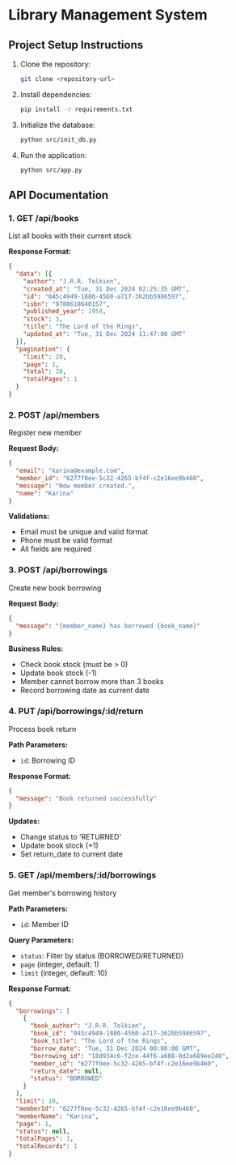 # Library Management System

## Project Setup Instructions

1. Clone the repository:
   ```bash
   git clone <repository-url>
   ```

2. Install dependencies:
   ```bash
   pip install -r requirements.txt
   ```

3. Initialize the database:
   ```bash
   python src/init_db.py
   ```

4. Run the application:
   ```bash
   python src/app.py
   ```

## API Documentation

### 1. GET /api/books
List all books with their current stock

**Response Format:**
```json
{
  "data": [{
    "author": "J.R.R. Tolkien",
    "created_at": "Tue, 31 Dec 2024 02:25:35 GMT",
    "id": "045c4949-1880-4560-a717-362bb5986597",
    "isbn": "9780618640157",
    "published_year": 1954,
    "stock": 3,
    "title": "The Lord of the Rings",
    "updated_at": "Tue, 31 Dec 2024 11:47:00 GMT"
  }],
  "pagination": {
    "limit": 20,
    "page": 1,
    "total": 20,
    "totalPages": 1
  }
}
```

### 2. POST /api/members
Register new member

**Request Body:**
```json
{
  "email": "karina@example.com",
  "member_id": "6277f0ee-5c32-4265-bf4f-c2e16ee9b460",
  "message": "New member created.",
  "name": "Karina"
}
```

**Validations:**
- Email must be unique and valid format
- Phone must be valid format
- All fields are required

### 3. POST /api/borrowings
Create new book borrowing

**Request Body:**
```json
{
  "message": "{member_name} has borrowed {book_name}"
}
```

**Business Rules:**
- Check book stock (must be > 0)
- Update book stock (-1)
- Member cannot borrow more than 3 books
- Record borrowing date as current date

### 4. PUT /api/borrowings/:id/return
Process book return

**Path Parameters:**
- `id`: Borrowing ID

**Response Format:**
```json
{
  "message": "Book returned successfully"
}
```

**Updates:**
- Change status to 'RETURNED'
- Update book stock (+1)
- Set return_date to current date

### 5. GET /api/members/:id/borrowings
Get member's borrowing history

**Path Parameters:**
- `id`: Member ID

**Query Parameters:**
- `status`: Filter by status (BORROWED/RETURNED)
- `page` (integer, default: 1)
- `limit` (integer, default: 10)

**Response Format:**
```json
{
  "borrowings": [
    {
      "book_author": "J.R.R. Tolkien",
      "book_id": "045c4949-1880-4560-a717-362bb5986597",
      "book_title": "The Lord of the Rings",
      "borrow_date": "Tue, 31 Dec 2024 00:00:00 GMT",
      "borrowing_id": "18d934c6-f2ce-44f6-a608-0d2a689ee240",
      "member_id": "6277f0ee-5c32-4265-bf4f-c2e16ee9b460",
      "return_date": null,
      "status": "BORROWED"
    }
  ],
  "limit": 10,
  "memberId": "6277f0ee-5c32-4265-bf4f-c2e16ee9b460",
  "memberName": "Karina",
  "page": 1,
  "status": null,
  "totalPages": 1,
  "totalRecords": 1
}
```
